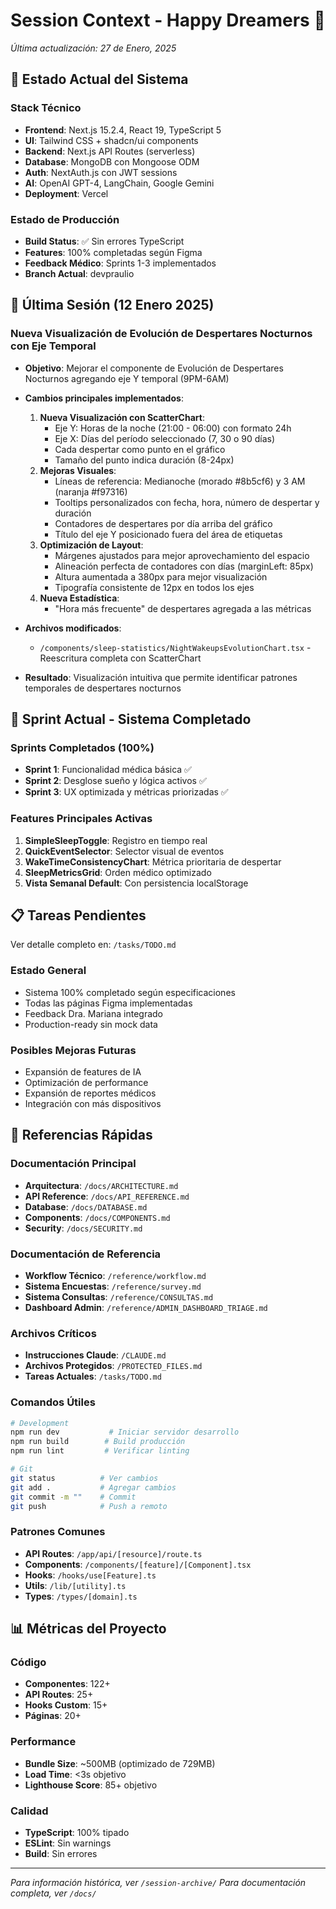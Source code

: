 # Session Context - Happy Dreamers 🌙
*Última actualización: 27 de Enero, 2025*

## 🎯 Estado Actual del Sistema

### Stack Técnico
- **Frontend**: Next.js 15.2.4, React 19, TypeScript 5
- **UI**: Tailwind CSS + shadcn/ui components
- **Backend**: Next.js API Routes (serverless)
- **Database**: MongoDB con Mongoose ODM
- **Auth**: NextAuth.js con JWT sessions
- **AI**: OpenAI GPT-4, LangChain, Google Gemini
- **Deployment**: Vercel

### Estado de Producción
- **Build Status**: ✅ Sin errores TypeScript
- **Features**: 100% completadas según Figma
- **Feedback Médico**: Sprints 1-3 implementados
- **Branch Actual**: devpraulio

## 📝 Última Sesión (12 Enero 2025)

### Nueva Visualización de Evolución de Despertares Nocturnos con Eje Temporal
- **Objetivo**: Mejorar el componente de Evolución de Despertares Nocturnos agregando eje Y temporal (9PM-6AM)
- **Cambios principales implementados**:
  1. **Nueva Visualización con ScatterChart**:
     - Eje Y: Horas de la noche (21:00 - 06:00) con formato 24h
     - Eje X: Días del período seleccionado (7, 30 o 90 días)
     - Cada despertar como punto en el gráfico
     - Tamaño del punto indica duración (8-24px)
  2. **Mejoras Visuales**:
     - Líneas de referencia: Medianoche (morado #8b5cf6) y 3 AM (naranja #f97316)
     - Tooltips personalizados con fecha, hora, número de despertar y duración
     - Contadores de despertares por día arriba del gráfico
     - Título del eje Y posicionado fuera del área de etiquetas
  3. **Optimización de Layout**:
     - Márgenes ajustados para mejor aprovechamiento del espacio
     - Alineación perfecta de contadores con días (marginLeft: 85px)
     - Altura aumentada a 380px para mejor visualización
     - Tipografía consistente de 12px en todos los ejes
  4. **Nueva Estadística**:
     - "Hora más frecuente" de despertares agregada a las métricas

- **Archivos modificados**:
  - `/components/sleep-statistics/NightWakeupsEvolutionChart.tsx` - Reescritura completa con ScatterChart
- **Resultado**: Visualización intuitiva que permite identificar patrones temporales de despertares nocturnos

## 🚀 Sprint Actual - Sistema Completado

### Sprints Completados (100%)
- **Sprint 1**: Funcionalidad médica básica ✅
- **Sprint 2**: Desglose sueño y lógica activos ✅
- **Sprint 3**: UX optimizada y métricas priorizadas ✅

### Features Principales Activas
1. **SimpleSleepToggle**: Registro en tiempo real
2. **QuickEventSelector**: Selector visual de eventos
3. **WakeTimeConsistencyChart**: Métrica prioritaria de despertar
4. **SleepMetricsGrid**: Orden médico optimizado
5. **Vista Semanal Default**: Con persistencia localStorage

## 📋 Tareas Pendientes

Ver detalle completo en: `/tasks/TODO.md`

### Estado General
- Sistema 100% completado según especificaciones
- Todas las páginas Figma implementadas
- Feedback Dra. Mariana integrado
- Production-ready sin mock data

### Posibles Mejoras Futuras
- Expansión de features de IA
- Optimización de performance
- Expansión de reportes médicos
- Integración con más dispositivos

## 🔗 Referencias Rápidas

### Documentación Principal
- **Arquitectura**: `/docs/ARCHITECTURE.md`
- **API Reference**: `/docs/API_REFERENCE.md`
- **Database**: `/docs/DATABASE.md`
- **Components**: `/docs/COMPONENTS.md`
- **Security**: `/docs/SECURITY.md`

### Documentación de Referencia
- **Workflow Técnico**: `/reference/workflow.md`
- **Sistema Encuestas**: `/reference/survey.md`
- **Sistema Consultas**: `/reference/CONSULTAS.md`
- **Dashboard Admin**: `/reference/ADMIN_DASHBOARD_TRIAGE.md`

### Archivos Críticos
- **Instrucciones Claude**: `/CLAUDE.md`
- **Archivos Protegidos**: `/PROTECTED_FILES.md`
- **Tareas Actuales**: `/tasks/TODO.md`

### Comandos Útiles
```bash
# Development
npm run dev           # Iniciar servidor desarrollo
npm run build        # Build producción
npm run lint         # Verificar linting

# Git
git status          # Ver cambios
git add .           # Agregar cambios
git commit -m ""    # Commit
git push            # Push a remoto
```

### Patrones Comunes
- **API Routes**: `/app/api/[resource]/route.ts`
- **Components**: `/components/[feature]/[Component].tsx`
- **Hooks**: `/hooks/use[Feature].ts`
- **Utils**: `/lib/[utility].ts`
- **Types**: `/types/[domain].ts`

## 📊 Métricas del Proyecto

### Código
- **Componentes**: 122+
- **API Routes**: 25+
- **Hooks Custom**: 15+
- **Páginas**: 20+

### Performance
- **Bundle Size**: ~500MB (optimizado de 729MB)
- **Load Time**: <3s objetivo
- **Lighthouse Score**: 85+ objetivo

### Calidad
- **TypeScript**: 100% tipado
- **ESLint**: Sin warnings
- **Build**: Sin errores

---

*Para información histórica, ver `/session-archive/`*
*Para documentación completa, ver `/docs/`*